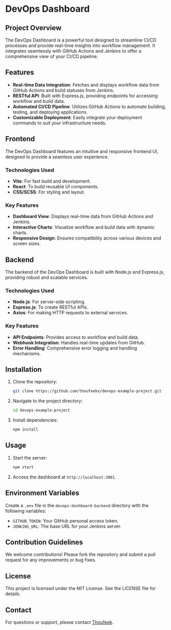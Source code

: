 # DevOps Dashboard

## Project Overview
The DevOps Dashboard is a powerful tool designed to streamline CI/CD processes and provide real-time insights into workflow management. It integrates seamlessly with GitHub Actions and Jenkins to offer a comprehensive view of your CI/CD pipeline.

## Features
- **Real-time Data Integration**: Fetches and displays workflow data from GitHub Actions and build statuses from Jenkins.
- **RESTful API**: Built with Express.js, providing endpoints for accessing workflow and build data.
- **Automated CI/CD Pipeline**: Utilizes GitHub Actions to automate building, testing, and deploying applications.
- **Customizable Deployment**: Easily integrate your deployment commands to suit your infrastructure needs.

## Frontend
The DevOps Dashboard features an intuitive and responsive frontend UI, designed to provide a seamless user experience.

### Technologies Used
- **Vite**: For fast build and development.
- **React**: To build reusable UI components.
- **CSS/SCSS**: For styling and layout.

### Key Features
- **Dashboard View**: Displays real-time data from GitHub Actions and Jenkins.
- **Interactive Charts**: Visualize workflow and build data with dynamic charts.
- **Responsive Design**: Ensures compatibility across various devices and screen sizes.

## Backend
The backend of the DevOps Dashboard is built with Node.js and Express.js, providing robust and scalable services.

### Technologies Used
- **Node.js**: For server-side scripting.
- **Express.js**: To create RESTful APIs.
- **Axios**: For making HTTP requests to external services.

### Key Features
- **API Endpoints**: Provides access to workflow and build data.
- **Webhook Integration**: Handles real-time updates from GitHub.
- **Error Handling**: Comprehensive error logging and handling mechanisms.

## Installation
1. Clone the repository:
   ```bash
   git clone https://github.com/thoufeekx/devops-example-project.git
   ```
2. Navigate to the project directory:
   ```bash
   cd devops-example-project
   ```
3. Install dependencies:
   ```bash
   npm install
   ```

## Usage
1. Start the server:
   ```bash
   npm start
   ```
2. Access the dashboard at `http://localhost:3001`.

## Environment Variables
Create a `.env` file in the `devops-dashboard-backend` directory with the following variables:
- `GITHUB_TOKEN`: Your GitHub personal access token.
- `JENKINS_URL`: The base URL for your Jenkins server.

## Contribution Guidelines
We welcome contributions! Please fork the repository and submit a pull request for any improvements or bug fixes.

## License
This project is licensed under the MIT License. See the LICENSE file for details.

## Contact
For questions or support, please contact [Thoufeek](mailto:thoufeek@example.com).
